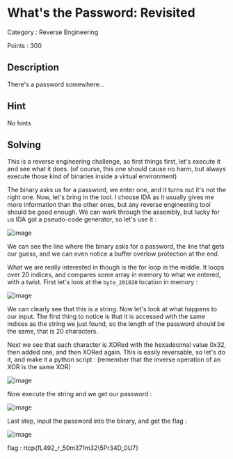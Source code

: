 # What's the Password: Revisited

Category : Reverse Engineering

Points : 300

## Description

There's a password somewhere...

## Hint

No hints

## Solving

This is a reverse engineering challenge, so first things first, let's execute it and see what it does. (of course, this one should
cause no harm, but always execute those kind of binaries inside a virtual environment)

The binary asks us for a password, we enter one, and it turns out it's not the right one. Now, let's bring in the tool. I choose
IDA as it usually gives me more information than the other ones, but any reverse engineering tool should be good enough.
We can work through the assembly, but lucky for us IDA got a pseudo-code generator, so let's use it :

![image](https://user-images.githubusercontent.com/57148042/73139137-2aaed280-406b-11ea-8d09-4b5028df048c.png)


We can see the line where the binary asks for a password, the line that gets our guess, and we can even notice a buffer overlow protection
at the end.

What we are really interested in though is the for loop in the middle. It loops over 20 indices, and compares some array in memory
to what we entered, with a twist. First let's look at the `byte_201020` location in memory :

![image](https://user-images.githubusercontent.com/57148042/73139253-5aaaa580-406c-11ea-81ab-0fb11a97ce1f.png)

We can clearly see that this is a string. Now let's look at what happens to our input. The first thing to notice is that it is
accessed with the same indices as the string we just found, so the length of the password should be the same, that is 20 characters.

Next we see that each character is XORed with the hexadecimal value 0x32, then added one, and then XORed again. This is easily reversable,
so let's do it, and make it a python script : (remember that the inverse operation of an XOR is the same XOR)

![image](https://user-images.githubusercontent.com/57148042/73139289-dc9ace80-406c-11ea-8a66-3835ff3183ab.png)

Now execute the string and we get our password :

![image](https://user-images.githubusercontent.com/57148042/73139297-f3d9bc00-406c-11ea-82c9-315b24be9707.png)

Last step, input the password into the binary, and get the flag : 

![image](https://user-images.githubusercontent.com/57148042/73139358-867a5b00-406d-11ea-8bff-3784f4862afb.png)

flag : rtcp{fL492_r_50m371m32\5Pr34D_0U7}
